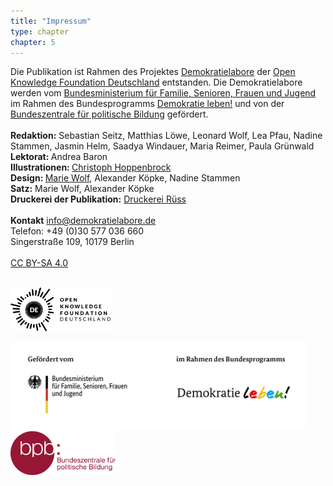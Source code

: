 ```yaml
---
title: "Impressum"
type: chapter
chapter: 5
---
```


Die Publikation ist Rahmen des Projektes <a href="https://demokratielabore.de">Demokratielabore</a> der <a href="https://okfn.de">Open Knowledge Foundation Deutschland</a> entstanden. 
Die Demokratielabore werden vom <a href="http://www.bmfsfj.de">Bundesministerium für Familie, Senioren, Frauen und Jugend</a> im Rahmen des Bundesprogramms <a href="http://www.demokratie-leben.de">Demokratie leben!</a> und von der <a href="https://www.bpb.de">Bundeszentrale für politische Bildung</a> gefördert.
<br><br>
<b>Redaktion:</b> Sebastian Seitz, Matthias Löwe, Leonard Wolf, Lea Pfau,
Nadine Stammen, Jasmin Helm, Saadya Windauer, Maria Reimer,
Paula Grünwald<br>
<b>Lektorat: </b>Andrea Baron<br>
<b>Illustrationen: </b> <a href="http://bildbauer.de">Christoph Hoppenbrock</a><br>
<b>Design: </b> <a href="http://thisisnoteden.com">Marie Wolf</a>, Alexander Köpke, Nadine Stammen<br>
<b>Satz:</b> Marie Wolf, Alexander Köpke<br>
<b>Druckerei der Publikation:</b> <a href="http://www.druckerei-ruess.de/en">Druckerei Rüss</a><br>
<br>
<b>Kontakt</b>
 <a href="mailto:info@demokratielabore.de">info@demokratielabore.de</a> <br>
Telefon: +49 (0)30 577 036 660 <br>
Singerstraße 109, 10179 Berlin <br><br>
 <a href="https://creativecommons.org/licenses/by-sa/4.0/deed.de">CC BY-SA 4.0</a> 
 <br><br>
 
<p>
<img src="/images/logo_okf.png" style="height: 5em; margin-right: 40px"/>

</p>
<p>
<img src="/images/logo_bmfsfj.jpg" style="height: 10em"/>
<img src="/images/logo_bpb.jpg" style="height: 5em; margin-bottom: 2.5em;"/>
</p>
